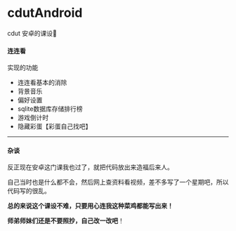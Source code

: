 # cdutAndroid
cdut 安卓的课设📱

#### 连连看

实现的功能

- 连连看基本的消除
- 背景音乐
- 偏好设置
- sqlite数据库存储排行榜
- 游戏倒计时
- 隐藏彩蛋【彩蛋自己找吧】

---

#### 杂谈

反正现在安卓这门课我也过了，就把代码放出来造福后来人。



自己当时也是什么都不会，然后网上查资料看视频，差不多写了一个星期吧，所以代码写的很乱。

**总的来说这个课设不难，只要用心连我这种菜鸡都能写出来！**

**师弟师妹们还是不要照抄，自己改一改吧**！